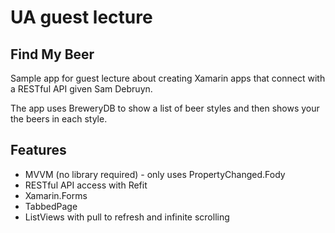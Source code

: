 # UA guest lecture

## Find My Beer

Sample app for guest lecture about creating Xamarin apps that connect with a RESTful API given Sam Debruyn.

The app uses BreweryDB to show a list of beer styles and then shows your the beers in each style.

## Features

* MVVM (no library required) - only uses PropertyChanged.Fody
* RESTful API access with Refit
* Xamarin.Forms
* TabbedPage
* ListViews with pull to refresh and infinite scrolling
